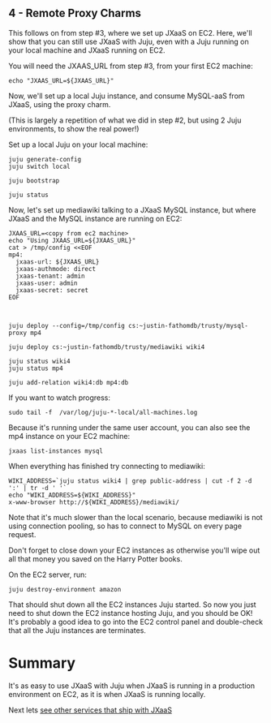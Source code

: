 ## 4 - Remote Proxy Charms

This follows on from step #3, where we set up JXaaS on EC2.  Here, we'll show that you can still use JXaaS with Juju,
even with a Juju running on your local machine and JXaaS running on EC2.

You will need the JXAAS_URL from step #3, from your first EC2 machine:

```
echo "JXAAS_URL=${JXAAS_URL}"
```

Now, we'll set up a local Juju instance, and consume MySQL-aaS from JXaaS, using the proxy charm.

(This is largely a repetition of what we did in step #2, but using 2 Juju environments, to show
the real power!)

Set up a local Juju on your local machine:

```
juju generate-config
juju switch local

juju bootstrap

juju status
```

Now, let's set up mediawiki talking to a JXaaS MySQL instance, but where JXaaS and the MySQL instance are running on EC2:

```
JXAAS_URL=<copy from ec2 machine>
echo "Using JXAAS_URL=${JXAAS_URL}"
cat > /tmp/config <<EOF
mp4:
  jxaas-url: ${JXAAS_URL}
  jxaas-authmode: direct
  jxaas-tenant: admin
  jxaas-user: admin
  jxaas-secret: secret
EOF



juju deploy --config=/tmp/config cs:~justin-fathomdb/trusty/mysql-proxy mp4

juju deploy cs:~justin-fathomdb/trusty/mediawiki wiki4

juju status wiki4
juju status mp4

juju add-relation wiki4:db mp4:db
```

If you want to watch progress:

```
sudo tail -f  /var/log/juju-*-local/all-machines.log 
```

Because it's running under the same user account, you can also see the mp4 instance on your EC2 machine:

```
jxaas list-instances mysql
```


When everything has finished try connecting to mediawiki:

```
WIKI_ADDRESS=`juju status wiki4 | grep public-address | cut -f 2 -d ':' | tr -d ' '`
echo "WIKI_ADDRESS=${WIKI_ADDRESS}"
x-www-browser http://${WIKI_ADDRESS}/mediawiki/
```

Note that it's much slower than the local scenario, because mediawiki is not using connection pooling,
so has to connect to MySQL on every page request.


Don't forget to close down your EC2 instances as otherwise you'll wipe out all that money
you saved on the Harry Potter books.

On the EC2 server, run:

```
juju destroy-environment amazon
```

That should shut down all the EC2 instances Juju started.  So now you just need to shut down the
EC2 instance hosting Juju, and you should be OK!  It's probably a good idea to go into the EC2 control panel
and double-check that all the Juju instances are terminates.

# Summary

It's as easy to use JXaaS with Juju when JXaaS is running in a production environment on EC2, as it is
when JXaaS is running locally.

Next lets [see other services that ship with JXaaS](5.md)